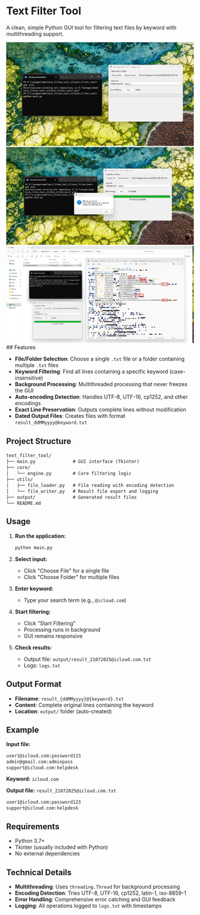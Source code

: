 # Text Filter Tool

A clean, simple Python GUI tool for filtering text files by keyword with multithreading support.

<img src="text_filter_1.jpeg" alt="Demo" width="600"/>
<img src="text_filter_2.jpeg" alt="Demo" width="600"/>
<img src="text_filter_3.jpeg" alt="Demo" width="600"/>
## Features

- **File/Folder Selection**: Choose a single `.txt` file or a folder containing multiple `.txt` files
- **Keyword Filtering**: Find all lines containing a specific keyword (case-insensitive)
- **Background Processing**: Multithreaded processing that never freezes the GUI
- **Auto-encoding Detection**: Handles UTF-8, UTF-16, cp1252, and other encodings
- **Exact Line Preservation**: Outputs complete lines without modification
- **Dated Output Files**: Creates files with format `result_ddMMyyyy@keyword.txt`

## Project Structure

```
text_filter_tool/
├── main.py              # GUI interface (Tkinter)
├── core/
│   └── engine.py        # Core filtering logic
├── utils/
│   ├── file_loader.py   # File reading with encoding detection
│   └── file_writer.py   # Result file export and logging
├── output/              # Generated result files
└── README.md
```

## Usage

1. **Run the application:**
   ```bash
   python main.py
   ```

2. **Select input:**
   - Click "Choose File" for a single file
   - Click "Choose Folder" for multiple files

3. **Enter keyword:**
   - Type your search term (e.g., `@icloud.com`)

4. **Start filtering:**
   - Click "Start Filtering"
   - Processing runs in background
   - GUI remains responsive

5. **Check results:**
   - Output file: `output/result_21072025@icloud.com.txt`
   - Logs: `logs.txt`

## Output Format

- **Filename**: `result_{ddMMyyyy}@{keyword}.txt`
- **Content**: Complete original lines containing the keyword
- **Location**: `output/` folder (auto-created)

## Example

**Input file:**
```
user1@icloud.com:password123
admin@gmail.com:adminpass
support@icloud.com:helpdesk
```

**Keyword:** `icloud.com`

**Output file:** `result_21072025@icloud.com.txt`
```
user1@icloud.com:password123
support@icloud.com:helpdesk
```

## Requirements

- Python 3.7+
- Tkinter (usually included with Python)
- No external dependencies

## Technical Details

- **Multithreading**: Uses `threading.Thread` for background processing
- **Encoding Detection**: Tries UTF-8, UTF-16, cp1252, latin-1, iso-8859-1
- **Error Handling**: Comprehensive error catching and GUI feedback
- **Logging**: All operations logged to `logs.txt` with timestamps 
